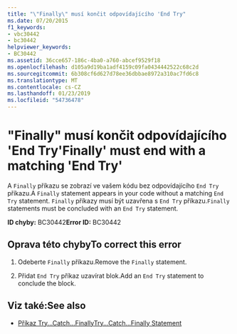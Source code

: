 ```yaml
---
title: "\"Finally\" musí končit odpovídajícího 'End Try"
ms.date: 07/20/2015
f1_keywords:
- vbc30442
- bc30442
helpviewer_keywords:
- BC30442
ms.assetid: 36cce657-186c-4ba0-a760-abcef9529f18
ms.openlocfilehash: d105a9d19ba1adf4159c09fa0434442522c68c2d
ms.sourcegitcommit: 6b308cf6d627d78ee36dbbae8972a310ac7fd6c8
ms.translationtype: MT
ms.contentlocale: cs-CZ
ms.lasthandoff: 01/23/2019
ms.locfileid: "54736478"
---
```

# <a name="finally-must-end-with-a-matching-end-try"></a><span data-ttu-id="c315f-102">"Finally" musí končit odpovídajícího 'End Try</span><span class="sxs-lookup"><span data-stu-id="c315f-102">'Finally' must end with a matching 'End Try'</span></span>
<span data-ttu-id="c315f-103">A `Finally` příkazu se zobrazí ve vašem kódu bez odpovídajícího `End Try` příkazu.</span><span class="sxs-lookup"><span data-stu-id="c315f-103">A `Finally` statement appears in your code without a matching `End Try` statement.</span></span> <span data-ttu-id="c315f-104">`Finally` příkazy musí být uzavřena s `End Try` příkazu.</span><span class="sxs-lookup"><span data-stu-id="c315f-104">`Finally` statements must be concluded with an `End Try` statement.</span></span>  
  
 <span data-ttu-id="c315f-105">**ID chyby:** BC30442</span><span class="sxs-lookup"><span data-stu-id="c315f-105">**Error ID:** BC30442</span></span>  
  
## <a name="to-correct-this-error"></a><span data-ttu-id="c315f-106">Oprava této chyby</span><span class="sxs-lookup"><span data-stu-id="c315f-106">To correct this error</span></span>  
  
1.  <span data-ttu-id="c315f-107">Odeberte `Finally` příkazu.</span><span class="sxs-lookup"><span data-stu-id="c315f-107">Remove the `Finally` statement.</span></span>  
  
2.  <span data-ttu-id="c315f-108">Přidat `End Try` příkaz uzavírat blok.</span><span class="sxs-lookup"><span data-stu-id="c315f-108">Add an `End Try` statement to conclude the block.</span></span>  
  
## <a name="see-also"></a><span data-ttu-id="c315f-109">Viz také:</span><span class="sxs-lookup"><span data-stu-id="c315f-109">See also</span></span>
- [<span data-ttu-id="c315f-110">Příkaz Try...Catch...Finally</span><span class="sxs-lookup"><span data-stu-id="c315f-110">Try...Catch...Finally Statement</span></span>](../../visual-basic/language-reference/statements/try-catch-finally-statement.md)

